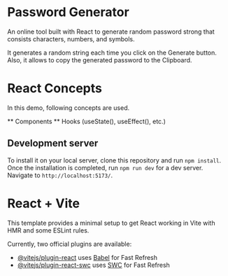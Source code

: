 # Password Generator

An online tool built with React to generate random password strong that consists characters, numbers, and symbols.

It generates a random string each time you click on the Generate button. Also, it allows to copy the generated password to the Clipboard.

# React Concepts

In this demo, following concepts are used.

** Components
** Hooks (useState(), useEffect(), etc.)

## Development server

To install it on your local server, clone this repository and run `npm install`. Once the installation is completed,
run `npm run dev` for a dev server. Navigate to `http://localhost:5173/`.

# React + Vite

This template provides a minimal setup to get React working in Vite with HMR and some ESLint rules.

Currently, two official plugins are available:

- [@vitejs/plugin-react](https://github.com/vitejs/vite-plugin-react/blob/main/packages/plugin-react/README.md) uses [Babel](https://babeljs.io/) for Fast Refresh
- [@vitejs/plugin-react-swc](https://github.com/vitejs/vite-plugin-react-swc) uses [SWC](https://swc.rs/) for Fast Refresh
